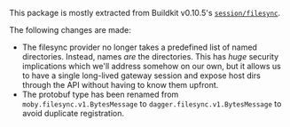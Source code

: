 This package is mostly extracted from Buildkit v0.10.5's [`session/filesync`][src].

The following changes are made:

* The filesync provider no longer takes a predefined list of named directories.
  Instead, names _are_ the directories. This has _huge_ security implications
  which we'll address somehow on our own, but it allows us to have a single
  long-lived gateway session and expose host dirs through the API without
  having to know them upfront.
* The protobuf type has been renamed from `moby.filesync.v1.BytesMessage` to
  `dagger.filesync.v1.BytesMessage` to avoid duplicate registration.

[src]: https://github.com/moby/buildkit/tree/v0.10.5/session/filesync
